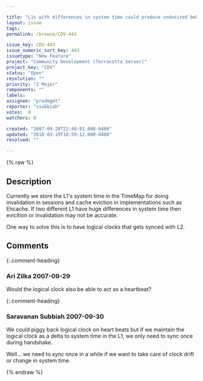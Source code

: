 ```yaml
---

title: "L1s with differences in system time could produce undesired behaviour in invalidators and cache evictors "
layout: issue
tags: 
permalink: /browse/CDV-443

issue_key: CDV-443
issue_numeric_sort_key: 443
issuetype: "New Feature"
project: "Community Development (Terracotta Server)"
project_key: "CDV"
status: "Open"
resolution: ""
priority: "2 Major"
components: ""
labels: 
assignee: "prodmgmt"
reporter: "ssubbiah"
votes:  0
watchers: 0

created: "2007-09-28T22:40:01.000-0400"
updated: "2010-03-19T18:59:12.000-0400"
resolved: ""

---
```




{% raw %}



## Description

<div markdown="1" class="description">

Currently we store the L1's system time in the TimeMap for doing invalidation in sessions and cache eviction in implementations such as Ehcache.  If  two different L1 have huge differences in system time then evicition or invalidation may not be accurate.

One way to solve this is to have logical clocks that gets synced with L2. 

</div>

## Comments


{:.comment-heading}
### **Ari Zilka** <span class="date">2007-09-29</span>

<div markdown="1" class="comment">

Would the logical clock also be able to act as a heartbeat?

</div>


{:.comment-heading}
### **Saravanan Subbiah** <span class="date">2007-09-30</span>

<div markdown="1" class="comment">

We could piggy back logical clock on heart beats but if we maintain the logical clock as a delta  to system time in the L1, we only need to sync once during handshake.

Well...  we need to sync once in a while if we want to take care of clock drift or change in system time.  

</div>



{% endraw %}
